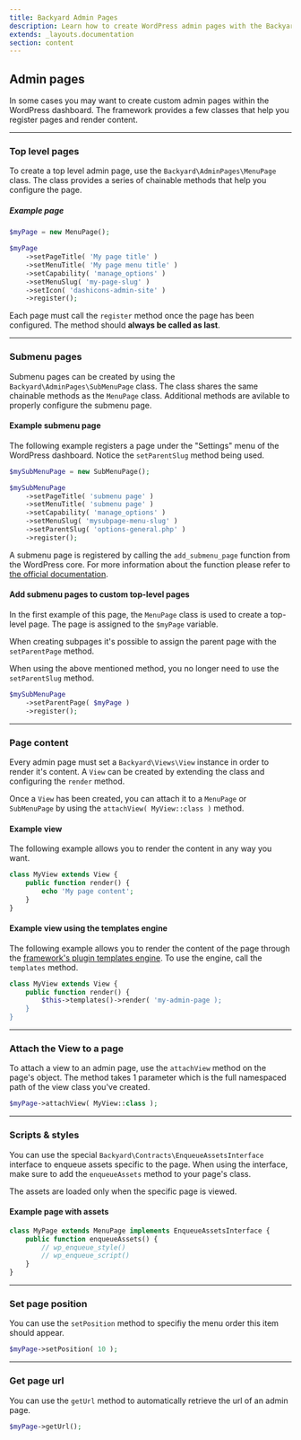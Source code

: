 ```yaml
---
title: Backyard Admin Pages
description: Learn how to create WordPress admin pages with the Backyard Framework.
extends: _layouts.documentation
section: content
---
```


## Admin pages

In some cases you may want to create custom admin pages within the WordPress dashboard. The framework provides a few classes that help you register pages and render content.

<hr>

### Top level pages

To create a top level admin page, use the `Backyard\AdminPages\MenuPage` class. The class provides a series of chainable methods that help you configure the page.

##### Example page

```php
$myPage = new MenuPage();

$myPage
	->setPageTitle( 'My page title' )
	->setMenuTitle( 'My page menu title' )
	->setCapability( 'manage_options' )
	->setMenuSlug( 'my-page-slug' )
	->setIcon( 'dashicons-admin-site' )
	->register();
```

Each page must call the `register` method once the page has been configured. The method should **always be called as last**.

<hr>

### Submenu pages

Submenu pages can be created by using the `Backyard\AdminPages\SubMenuPage` class. The class shares the same chainable methods as the `MenuPage` class. Additional methods are avilable to properly configure the submenu page.

#### Example submenu page

The following example registers a page under the "Settings" menu of the WordPress dashboard. Notice the `setParentSlug` method being used.

```php
$mySubMenuPage = new SubMenuPage();

$mySubMenuPage
	->setPageTitle( 'submenu page' )
	->setMenuTitle( 'submenu page' )
	->setCapability( 'manage_options' )
	->setMenuSlug( 'mysubpage-menu-slug' )
	->setParentSlug( 'options-general.php' )
	->register();
```

A submenu page is registered by calling the `add_submenu_page` function from the WordPress core. For more information about the function please refer to [the official documentation](https://developer.wordpress.org/reference/functions/add_submenu_page/).

#### Add submenu pages to custom top-level pages

In the first example of this page, the `MenuPage` class is used to create a top-level page. The page is assigned to the `$myPage` variable.

When creating subpages it's possible to assign the parent page with the `setParentPage` method.

When using the above mentioned method, you no longer need to use the `setParentSlug` method.

```php
$mySubMenuPage
	->setParentPage( $myPage )
	->register();
```

<hr>

### Page content

Every admin page must set a `Backyard\Views\View` instance in order to render it's content. A `View` can be created by extending the class and configuring the `render` method.

Once a `View` has been created, you can attach it to a `MenuPage` or `SubMenuPage` by using the `attachView( MyView::class )` method.

#### Example view

The following example allows you to render the content in any way you want.

```php
class MyView extends View {
	public function render() {
		echo 'My page content';
	}
}
```

#### Example view using the templates engine

The following example allows you to render the content of the page through the [framework's plugin templates engine](/docs/templates). To use the engine, call the `templates` method.

```php
class MyView extends View {
	public function render() {
		$this->templates()->render( 'my-admin-page );
	}
}
```

<hr>

### Attach the View to a page

To attach a view to an admin page, use the `attachView` method on the page's object. The method takes 1 parameter which is the full namespaced path of the view class you've created.

```php
$myPage->attachView( MyView::class );
```

<hr>

### Scripts & styles

You can use the special `Backyard\Contracts\EnqueueAssetsInterface` interface to enqueue assets specific to the page. When using the interface, make sure to add the `enqueueAssets` method to your page's class.

The assets are loaded only when the specific page is viewed.

#### Example page with assets

```php
class MyPage extends MenuPage implements EnqueueAssetsInterface {
	public function enqueueAssets() {
		// wp_enqueue_style()
		// wp_enqueue_script()
	}
}
```

<hr>

### Set page position

You can use the `setPosition` method to specifiy the menu order this item should appear.

```php
$myPage->setPosition( 10 );
```

<hr>

### Get page url

You can use the `getUrl` method to automatically retrieve the url of an admin page.

```php
$myPage->getUrl();
```
